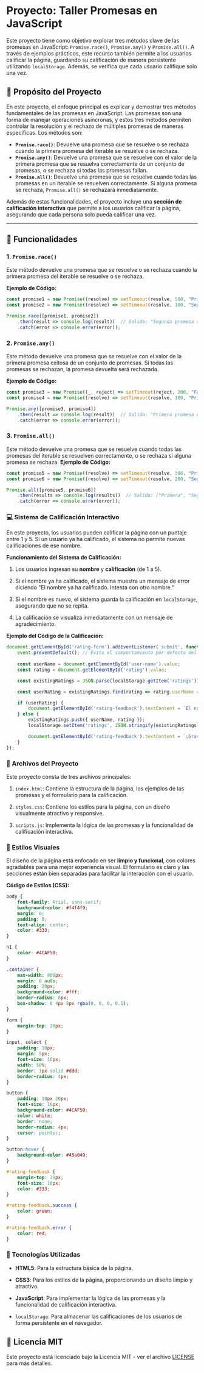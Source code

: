 # Proyecto: Taller Promesas en JavaScript

Este proyecto tiene como objetivo explorar tres métodos clave de las promesas en JavaScript: `Promise.race()`, `Promise.any()` y `Promise.all()`. A través de ejemplos prácticos, este recurso también permite a los usuarios calificar la página, guardando su calificación de manera persistente utilizando `localStorage`. Además, se verifica que cada usuario califique solo una vez.

## 🌟 Propósito del Proyecto

En este proyecto, el enfoque principal es explicar y demostrar tres métodos fundamentales de las promesas en JavaScript. Las promesas son una forma de manejar operaciones asíncronas, y estos tres métodos permiten controlar la resolución y el rechazo de múltiples promesas de maneras específicas. Los métodos son:

- **`Promise.race()`**: Devuelve una promesa que se resuelve o se rechaza cuando la primera promesa del iterable se resuelve o se rechaza.
- **`Promise.any()`**: Devuelve una promesa que se resuelve con el valor de la primera promesa que se resuelva correctamente de un conjunto de promesas, o se rechaza si todas las promesas fallan.
- **`Promise.all()`**: Devuelve una promesa que se resuelve cuando todas las promesas en un iterable se resuelven correctamente. Si alguna promesa se rechaza, `Promise.all()` se rechazará inmediatamente.

Además de estas funcionalidades, el proyecto incluye una **sección de calificación interactiva** que permite a los usuarios calificar la página, asegurando que cada persona solo pueda calificar una vez.

---

## 🚀 Funcionalidades

### 1. **`Promise.race()`**
Este método devuelve una promesa que se resuelve o se rechaza cuando la primera promesa del iterable se resuelve o se rechaza.

**Ejemplo de Código:**
```javascript
const promise1 = new Promise((resolve) => setTimeout(resolve, 500, "Primera promesa resuelta"));
const promise2 = new Promise((resolve) => setTimeout(resolve, 100, "Segunda promesa resuelta rápidamente"));

Promise.race([promise1, promise2])
    .then(result => console.log(result))  // Salida: "Segunda promesa resuelta rápidamente"
    .catch(error => console.error(error));
```

### 2. **`Promise.any()`**
Este método devuelve una promesa que se resuelve con el valor de la primera promesa exitosa de un conjunto de promesas. Si todas las promesas se rechazan, la promesa devuelta será rechazada.

**Ejemplo de Código:**
```javascript
const promise3 = new Promise((_, reject) => setTimeout(reject, 200, "Falló"));
const promise4 = new Promise((resolve) => setTimeout(resolve, 100, "Primera promesa exitosa"));

Promise.any([promise3, promise4])
    .then(result => console.log(result))  // Salida: "Primera promesa exitosa"
    .catch(error => console.error(error));
```

### 3. **`Promise.all()`**
Este método devuelve una promesa que se resuelve cuando todas las promesas del iterable se resuelven correctamente, o se rechaza si alguna promesa se rechaza.
**Ejemplo de Código:**
```javascript
const promise5 = new Promise((resolve) => setTimeout(resolve, 300, "Primera"));
const promise6 = new Promise((resolve) => setTimeout(resolve, 200, "Segunda"));

Promise.all([promise5, promise6])
    .then(results => console.log(results))  // Salida: ["Primera", "Segunda"]
    .catch(error => console.error(error));
```
### 💻 Sistema de Calificación Interactivo

En este proyecto, los usuarios pueden calificar la página con un puntaje entre 1 y 5. Si un usuario ya ha calificado, el sistema no permite nuevas calificaciones de ese nombre.

**Funcionamiento del Sistema de Calificación:**

1. Los usuarios ingresan su **nombre** y **calificación** (de 1 a 5).

2. Si el nombre ya ha calificado, el sistema muestra un mensaje de error diciendo "El nombre ya ha calificado. Intenta con otro nombre."

3. Si el nombre es nuevo, el sistema guarda la calificación en `localStorage`, asegurando que no se repita.

4. La calificación se visualiza inmediatamente con un mensaje de agradecimiento.

**Ejemplo del Código de la Calificación:**
```javascript
document.getElementById('rating-form').addEventListener('submit', function(event) {
    event.preventDefault(); // Evita el comportamiento por defecto del formulario
    
    const userName = document.getElementById('user-name').value;
    const rating = document.getElementById('rating').value;

    const existingRatings = JSON.parse(localStorage.getItem('ratings')) || [];

    const userRating = existingRatings.find(rating => rating.userName === userName);

    if (userRating) {
        document.getElementById('rating-feedback').textContent = `El nombre "${userName}" ya ha calificado. Intenta con otro nombre.`;
    } else {
        existingRatings.push({ userName, rating });
        localStorage.setItem('ratings', JSON.stringify(existingRatings));

        document.getElementById('rating-feedback').textContent = `¡Gracias ${userName}! Has calificado esta página con un ${rating} estrella(s).`;
    }
});
```

### 📑 Archivos del Proyecto

Este proyecto consta de tres archivos principales:

1. `index.html`: Contiene la estructura de la página, los ejemplos de las promesas y el formulario para la calificación.

2. `styles.css`: Contiene los estilos para la página, con un diseño visualmente atractivo y responsive.

3. `scripts.js`: Implementa la lógica de las promesas y la funcionalidad de calificación interactiva.

### 🎨 Estilos Visuales

El diseño de la página está enfocado en ser **limpio y funcional**, con colores agradables para una mejor experiencia visual. El formulario es claro y las secciones están bien separadas para facilitar la interacción con el usuario.

**Código de Estilos (CSS):**
```css
body {
    font-family: Arial, sans-serif;
    background-color: #f4f4f9;
    margin: 0;
    padding: 0;
    text-align: center;
    color: #333;
}

h1 {
    color: #4CAF50;
}

.container {
    max-width: 800px;
    margin: 0 auto;
    padding: 20px;
    background-color: #fff;
    border-radius: 8px;
    box-shadow: 0 4px 8px rgba(0, 0, 0, 0.1);
}

form {
    margin-top: 20px;
}

input, select {
    padding: 10px;
    margin: 5px;
    font-size: 16px;
    width: 50%;
    border: 1px solid #ddd;
    border-radius: 4px;
}

button {
    padding: 10px 20px;
    font-size: 16px;
    background-color: #4CAF50;
    color: white;
    border: none;
    border-radius: 4px;
    cursor: pointer;
}

button:hover {
    background-color: #45a049;
}

#rating-feedback {
    margin-top: 20px;
    font-size: 18px;
    color: #333;
}

#rating-feedback.success {
    color: green;
}

#rating-feedback.error {
    color: red;
}
```

### 📜 Tecnologías Utilizadas
- **HTML5**: Para la estructura básica de la página.

- **CSS3**: Para los estilos de la página, proporcionando un diseño limpio y atractivo.

- **JavaScript**: Para implementar la lógica de las promesas y la funcionalidad de calificación interactiva.

- `localStorage`: Para almacenar las calificaciones de los usuarios de forma persistente en el navegador.

## 📝 Licencia MIT

Este proyecto está licenciado bajo la Licencia MIT - ver el archivo [LICENSE](LICENSE) para más detalles.
